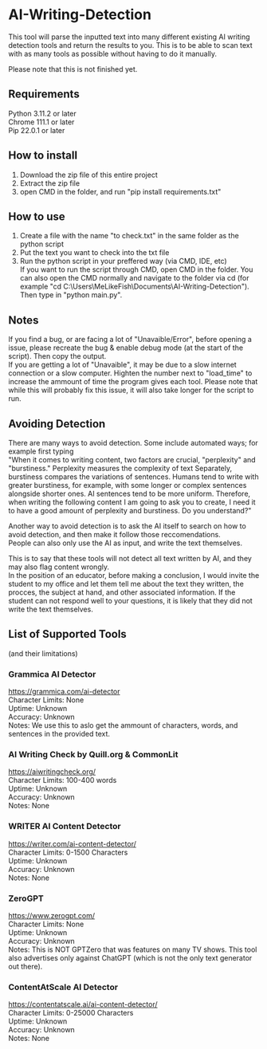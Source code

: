# AI-Writing-Detection
This tool will parse the inputted text into many different existing AI writing detection tools and return the results to you. This is to be able to scan text with as many tools as possible without having to do it manually.   
    
Please note that this is not finished yet.   
    
## Requirements
Python 3.11.2 or later     
Chrome 111.1 or later     
Pip 22.0.1 or later     
     
## How to install
1. Download the zip file of this entire project    
2. Extract the zip file    
3. open CMD in the folder, and run "pip install requirements.txt"    
    
## How to use
1. Create a file with the name "to check.txt" in the same folder as the python script   
2. Put the text you want to check into the txt file    
3. Run the python script in your preffered way (via CMD, IDE, etc)     
If you want to run the script through CMD, open CMD in the folder. You can also open the CMD normally and navigate to the folder via cd (for example "cd C:\Users\MeLikeFish\Documents\AI-Writing-Detection").     
Then type in "python main.py".    
      
## Notes
If you find a bug, or are facing a lot of "Unavaible/Error", before opening a issue, please recreate the bug & enable debug mode (at the start of the script). Then copy the output.    
If you are getting a lot of "Unavaible", it may be due to a slow internet connection or a slow computer. Highten the number next to "load_time" to increase the ammount of time the program gives each tool. Please note that while this will probably fix this issue, it will also take longer for the script to run.     

## Avoiding Detection    
There are many ways to avoid detection. Some include automated ways; for example first typing     
"When it comes to writing content, two factors are crucial, "perplexity" and "burstiness." Perplexity measures the complexity of text Separately, burstiness compares the variations of sentences. Humans tend to write with greater burstiness, for example, with some longer or complex sentences alongside shorter ones. AI sentences tend to be more uniform. Therefore, when writing the following content I am going to ask you to create, I need it to have a good amount of perplexity and burstiness. Do you understand?"      
     
Another way to avoid detection is to ask the AI itself to search on how to avoid detection, and then make it follow those reccomendations.       
People can also only use the AI as input, and write the text themselves.     
      
This is to say that these tools will not detect all text written by AI, and they may also flag content wrongly.      
In the position of an educator, before making a conclusion, I would invite the student to my office and let them tell me about the text they written, the procces, the subject at hand, and other associated information. If the student can not respond well to your questions, it is likely that they did not write the text themselves.        
       
## List of Supported Tools
(and their limitations)      
      
### Grammica AI Detector
https://grammica.com/ai-detector     
Character Limits: None    
Uptime: Unknown    
Accuracy: Unknown     
Notes: We use this to aslo get the ammount of characters, words, and sentences in the provided text.   
    
### AI Writing Check by Quill.org & CommonLit
https://aiwritingcheck.org/    
Character Limits: 100-400 words     
Uptime: Unknown     
Accuracy: Unknown    
Notes: None    
      
### WRITER AI Content Detector
https://writer.com/ai-content-detector/    
Character Limits: 0-1500 Characters    
Uptime: Unknown    
Accuracy: Unknown    
Notes: None    
    
### ZeroGPT
https://www.zerogpt.com/    
Character Limits: None    
Uptime: Unknown    
Accuracy: Unknown    
Notes: This is NOT GPTZero that was features on many TV shows. This tool also advertises only against ChatGPT (which is not the only text generator out there).     
      
### ContentAtScale AI Detector 
https://contentatscale.ai/ai-content-detector/       
Character Limits: 0-25000 Characters      
Uptime: Unknown     
Accuracy: Unknown      
Notes: None     